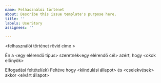```yaml
---
name: Felhasználói történet
about: Describe this issue template's purpose here.
title: ''
labels: UserStory
assignees: ''

---
```


<felhasználói történet rövid címe >

Én a <egy elérendő típus>
szeretnék<egy elérendő cél>
azért, hogy <okok előnyök>

Elfogadási feltétel(ek)
Feltéve hogy <kiindulási állapot>
és <cselekvések> akkor
<elvárt állapot>
